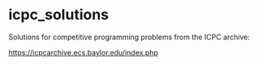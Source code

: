 # icpc_solutions
Solutions for competitive programming problems from the ICPC archive:

https://icpcarchive.ecs.baylor.edu/index.php

